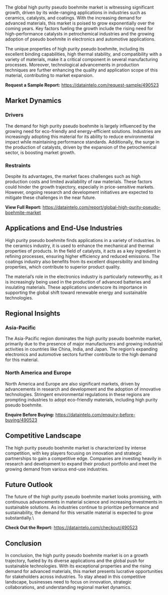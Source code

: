 The global high purity pseudo boehmite market is witnessing significant growth, driven by its wide-ranging applications in industries such as ceramics, catalysts, and coatings. With the increasing demand for advanced materials, this market is poised to grow exponentially over the coming years. Key factors fueling the growth include the rising need for high-performance catalysts in petrochemical industries and the growing adoption of pseudo boehmite in electronics and automotive applications.

The unique properties of high purity pseudo boehmite, including its excellent binding capabilities, high thermal stability, and compatibility with a variety of materials, make it a critical component in several manufacturing processes. Moreover, technological advancements in production techniques are further enhancing the quality and application scope of this material, contributing to market expansion.

**Request a Sample Report:** https://dataintelo.com/request-sample/490523

## Market Dynamics

### Drivers

The demand for high purity pseudo boehmite is largely influenced by the growing need for eco-friendly and energy-efficient solutions. Industries are increasingly adopting this material for its ability to reduce environmental impact while maintaining performance standards. Additionally, the surge in the production of catalysts, driven by the expansion of the petrochemical sector, is boosting market growth.

### Restraints

Despite its advantages, the market faces challenges such as high production costs and limited availability of raw materials. These factors could hinder the growth trajectory, especially in price-sensitive markets. However, ongoing research and development initiatives are expected to mitigate these challenges in the near future.

**View Full Report:** https://dataintelo.com/report/global-high-purity-pseudo-boehmite-market

## Applications and End-Use Industries

High purity pseudo boehmite finds applications in a variety of industries. In the ceramics industry, it is used to enhance the mechanical and thermal properties of products. In the field of catalysts, it acts as a key ingredient in refining processes, ensuring higher efficiency and reduced emissions. The coatings industry also benefits from its excellent dispersibility and binding properties, which contribute to superior product quality.

The material’s role in the electronics industry is particularly noteworthy, as it is increasingly being used in the production of advanced batteries and insulating materials. These applications underscore its importance in supporting the global shift toward renewable energy and sustainable technologies.

## Regional Insights

### Asia-Pacific

The Asia-Pacific region dominates the high purity pseudo boehmite market, primarily due to the presence of major manufacturers and growing industrial activities in countries like China, India, and Japan. The region’s expanding electronics and automotive sectors further contribute to the high demand for this material.

### North America and Europe

North America and Europe are also significant markets, driven by advancements in research and development and the adoption of innovative technologies. Stringent environmental regulations in these regions are prompting industries to adopt eco-friendly materials, including high purity pseudo boehmite.

**Enquire Before Buying:** https://dataintelo.com/enquiry-before-buying/490523

## Competitive Landscape

The high purity pseudo boehmite market is characterized by intense competition, with key players focusing on innovation and strategic partnerships to gain a competitive edge. Companies are investing heavily in research and development to expand their product portfolio and meet the growing demand from various end-use industries.

## Future Outlook

The future of the high purity pseudo boehmite market looks promising, with continuous advancements in material science and increasing investments in sustainable solutions. As industries continue to prioritize performance and sustainability, the demand for this versatile material is expected to grow substantially.\

**Check Out the Report:** https://dataintelo.com/checkout/490523

## Conclusion

In conclusion, the high purity pseudo boehmite market is on a growth trajectory, fueled by its diverse applications and the global push for sustainable technologies. With its exceptional properties and the rising demand for advanced materials, this market presents lucrative opportunities for stakeholders across industries. To stay ahead in this competitive landscape, businesses need to focus on innovation, strategic collaborations, and understanding regional market dynamics.
